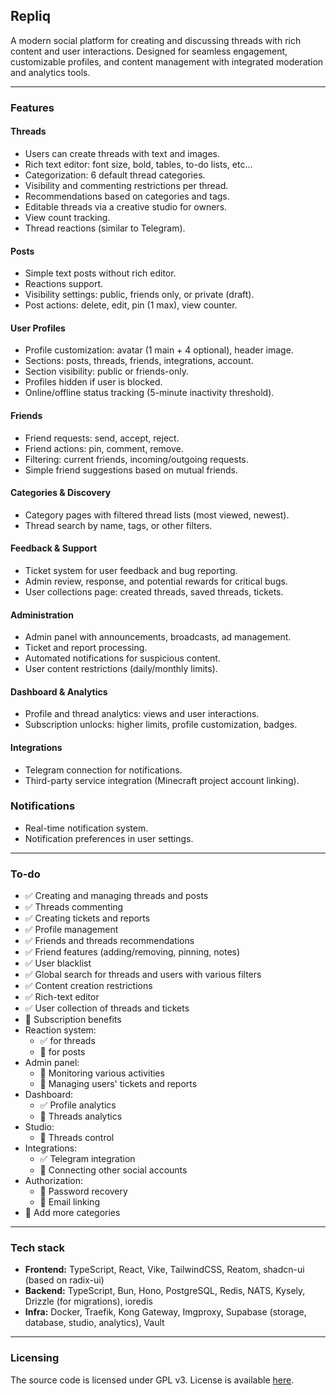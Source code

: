 ## Repliq

A modern social platform for creating and discussing threads with rich content and user interactions. Designed for seamless engagement, customizable profiles, and content management with integrated moderation and analytics tools.

---

### Features

#### Threads
- Users can create threads with text and images.
- Rich text editor: font size, bold, tables, to-do lists, etc...
- Categorization: 6 default thread categories.
- Visibility and commenting restrictions per thread.
- Recommendations based on categories and tags.
- Editable threads via a creative studio for owners.
- View count tracking.
- Thread reactions (similar to Telegram).

#### Posts
- Simple text posts without rich editor.
- Reactions support.
- Visibility settings: public, friends only, or private (draft).
- Post actions: delete, edit, pin (1 max), view counter.

#### User Profiles
- Profile customization: avatar (1 main + 4 optional), header image.
- Sections: posts, threads, friends, integrations, account.
- Section visibility: public or friends-only.
- Profiles hidden if user is blocked.
- Online/offline status tracking (5-minute inactivity threshold).

#### Friends
- Friend requests: send, accept, reject.
- Friend actions: pin, comment, remove.
- Filtering: current friends, incoming/outgoing requests.
- Simple friend suggestions based on mutual friends.

#### Categories & Discovery
- Category pages with filtered thread lists (most viewed, newest).
- Thread search by name, tags, or other filters.

#### Feedback & Support
- Ticket system for user feedback and bug reporting.
- Admin review, response, and potential rewards for critical bugs.
- User collections page: created threads, saved threads, tickets.

#### Administration
- Admin panel with announcements, broadcasts, ad management.
- Ticket and report processing.
- Automated notifications for suspicious content.
- User content restrictions (daily/monthly limits).

#### Dashboard & Analytics
- Profile and thread analytics: views and user interactions.
- Subscription unlocks: higher limits, profile customization, badges.

#### Integrations
- Telegram connection for notifications.
- Third-party service integration (Minecraft project account linking).

### Notifications
- Real-time notification system.
- Notification preferences in user settings.

---

### To-do
- ✅ Creating and managing threads and posts
- ✅ Threads commenting
- ✅ Creating tickets and reports
- ✅ Profile management
- ✅ Friends and threads recommendations
- ✅ Friend features (adding/removing, pinning, notes)
- ✅ User blacklist
- ✅ Global search for threads and users with various filters
- ✅ Content creation restrictions
- ✅ Rich-text editor
- ✅ User collection of threads and tickets
- 🔲 Subscription benefits
- Reaction system:
  - ✅ for threads
  - 🔲 for posts
- Admin panel:
  - 🔲 Monitoring various activities
  - 🔲 Managing users' tickets and reports
- Dashboard:
  - ✅ Profile analytics
  - 🔲 Threads analytics
- Studio:
  - 🔲 Threads control
- Integrations:
  - ✅ Telegram integration
  - 🔲 Connecting other social accounts
- Authorization:
  - 🔲 Password recovery
  - 🔲 Email linking
- 🔲 Add more categories

---

### Tech stack

- **Frontend:** TypeScript, React, Vike, TailwindCSS, Reatom, shadcn-ui (based on radix-ui)
- **Backend:** TypeScript, Bun, Hono, PostgreSQL, Redis, NATS, Kysely, Drizzle (for migrations), ioredis
- **Infra:** Docker, Traefik, Kong Gateway, Imgproxy, Supabase (storage, database, studio, analytics), Vault

---

### Licensing
The source code is licensed under GPL v3. License is available [here](/LICENSE).